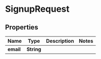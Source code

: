 

# SignupRequest


## Properties

| Name | Type | Description | Notes |
|------------ | ------------- | ------------- | -------------|
|**email** | **String** |  |  |



